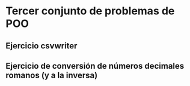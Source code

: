 # Tercer conjunto de problemas de POO

## Ejercicio csvwriter

## Ejercicio de conversión de números decimales romanos (y a la inversa)